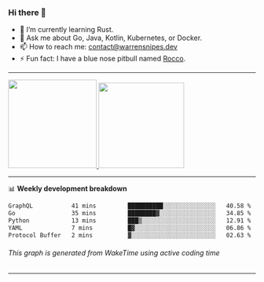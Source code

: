 ### Hi there 👋

- 🌱 I’m currently learning Rust.
- 💬 Ask me about Go, Java, Kotlin, Kubernetes, or Docker.
- 📫 How to reach me: contact@warrensnipes.dev
- ⚡ Fun fact: I have a blue nose pitbull named [Rocco](https://i.imgur.com/iLsSCKu.jpg).

-------


<a href="https://github.com/LockedThread/LockedThread">
  <img height="180em" src="https://github-readme-stats.vercel.app/api?username=LockedThread&theme=transparent&bg_color=00000000&show_icons=true&count_private=true" />
  <img height="174em" src="https://github-readme-stats.vercel.app/api/top-langs?username=LockedThread&theme=transparent&layout=compact&hide_progress=true&bg_color=00000000" />
  </a>

-------

📊 **Weekly development breakdown**
<!--START_SECTION:waka-->

```txt
GraphQL           41 mins         ██████████░░░░░░░░░░░░░░░   40.58 %
Go                35 mins         ████████▓░░░░░░░░░░░░░░░░   34.85 %
Python            13 mins         ███▒░░░░░░░░░░░░░░░░░░░░░   12.91 %
YAML              7 mins          █▓░░░░░░░░░░░░░░░░░░░░░░░   06.86 %
Protocol Buffer   2 mins          ▓░░░░░░░░░░░░░░░░░░░░░░░░   02.63 %
```

<!--END_SECTION:waka-->
###### *This graph is generated from WakeTime using active coding time*
-------
